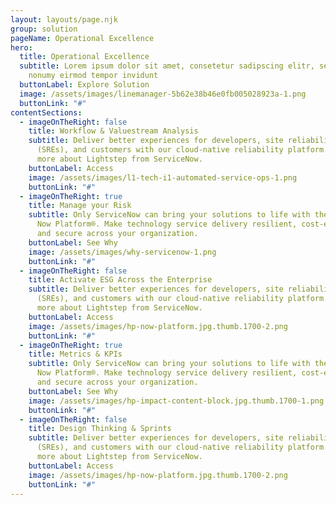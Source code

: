 ```yaml
---
layout: layouts/page.njk
group: solution
pageName: Operational Excellence
hero:
  title: Operational Excellence
  subtitle: Lorem ipsum dolor sit amet, consetetur sadipscing elitr, sed diam
    nonumy eirmod tempor invidunt
  buttonLabel: Explore Solution
  image: /assets/images/linemanager-5b62e38b46e0fb005028923a-1.png
  buttonLink: "#"
contentSections:
  - imageOnTheRight: false
    title: Workflow & Valuestream Analysis
    subtitle: Deliver better experiences for developers, site reliability engineers
      (SREs), and customers with our cloud-native reliability platform. Learn
      more about Lightstep from ServiceNow.
    buttonLabel: Access
    image: /assets/images/l1-tech-i1-automated-service-ops-1.png
    buttonLink: "#"
  - imageOnTheRight: true
    title: Manage your Risk
    subtitle: Only ServiceNow can bring your solutions to life with the power of the
      Now Platform®. Make technology service delivery resilient, cost-efficient,
      and secure across your organization.
    buttonLabel: See Why
    image: /assets/images/why-servicenow-1.png
    buttonLink: "#"
  - imageOnTheRight: false
    title: Activate ESG Across the Enterprise
    subtitle: Deliver better experiences for developers, site reliability engineers
      (SREs), and customers with our cloud-native reliability platform. Learn
      more about Lightstep from ServiceNow.
    buttonLabel: Access
    image: /assets/images/hp-now-platform.jpg.thumb.1700-2.png
    buttonLink: "#"
  - imageOnTheRight: true
    title: Metrics & KPIs
    subtitle: Only ServiceNow can bring your solutions to life with the power of the
      Now Platform®. Make technology service delivery resilient, cost-efficient,
      and secure across your organization.
    buttonLabel: See Why
    image: /assets/images/hp-impact-content-block.jpg.thumb.1700-1.png
    buttonLink: "#"
  - imageOnTheRight: false
    title: Design Thinking & Sprints
    subtitle: Deliver better experiences for developers, site reliability engineers
      (SREs), and customers with our cloud-native reliability platform. Learn
      more about Lightstep from ServiceNow.
    buttonLabel: Access
    image: /assets/images/hp-now-platform.jpg.thumb.1700-2.png
    buttonLink: "#"
---
```

